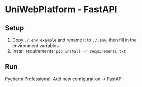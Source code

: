 # UniWebPlatform - FastAPI

## Setup

1. Copy `./.env.example` and rename it to `./.env`, then fill in the environment variables.
2. Install requirements: `pip install -r requirements.txt`

## Run

Pycharm Professional: Add new configuration -> FastAPI
